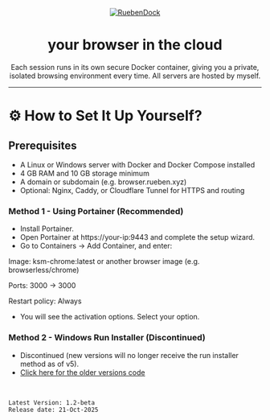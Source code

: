 <p align="center"><a href="https://browser.rueben.xyz"><img src="https://readme-typing-svg.demolab.com?font=Fira+Code&pause=1000&color=52C2BE&center=true&vCenter=true&width=435&lines=RuebenDock" alt="RuebenDock" /></a>
<h1 align="center">your browser in the cloud</h1>

<p align="center">Each session runs in its own secure Docker container, giving you a private, isolated browsing environment every time. All servers are hosted by myself.</p>
<hr>

# ⚙️ How to Set It Up Yourself?

## Prerequisites

-  A Linux or Windows server with Docker and Docker Compose installed
-  4 GB RAM and 10 GB storage minimum
-  A domain or subdomain (e.g. browser.rueben.xyz)
-  Optional: Nginx, Caddy, or Cloudflare Tunnel for HTTPS and routing

### Method 1 - Using Portainer (Recommended)

-   Install Portainer.
-   Open Portainer at https://your-ip:9443 and complete the setup wizard.
-   Go to Containers → Add Container, and enter:

Image: ksm-chrome:latest or another browser image (e.g. browserless/chrome)

Ports: 3000 → 3000

Restart policy: Always
-   You will see the activation options. Select your option.

### Method 2 - Windows Run Installer (Discontinued)
-   Discontinued (new versions will no longer receive the run installer method as of v5).
-   [Click here for the older versions code](https://github.com/DrevilYT/ActivationScript/tree/main/installer/readme.md)

</br>

```
Latest Version: 1.2-beta
Release date: 21-Oct-2025
```
